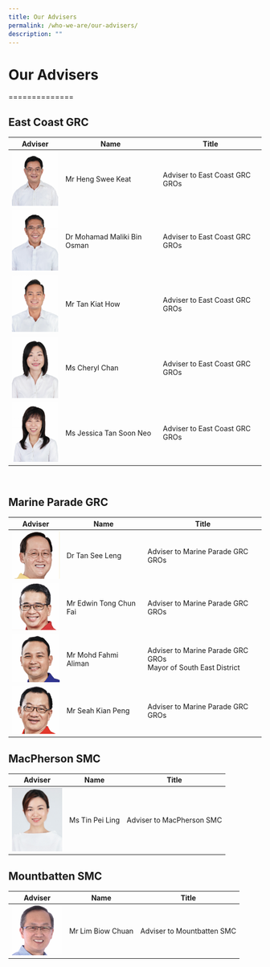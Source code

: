 ```yaml
---
title: Our Advisers
permalink: /who-we-are/our-advisers/
description: ""
---
```

# Our Advisers
==============


## East Coast GRC
| Adviser | Name | Title |
| --------- | -------- | ---------|
<img src="/images/Who%20We%20Are/Advisers/Heng%20Swee%20Keat.jpg" style="width: 100px;">|Mr Heng Swee Keat|    Adviser to East Coast GRC GROs   |
<img src="/images/Who%20We%20Are/Advisers/Mohamad.jpg" style="width: 100px;">|Dr Mohamad Maliki Bin Osman   |  Adviser to East Coast GRC GROs  | 
<img src="/images/Who%20We%20Are/Advisers/Tan%20Kiat%20How.jpg" style="width: 100px;">|Mr Tan Kiat How| Adviser to East Coast GRC GROs|
<img src="/images/Who%20We%20Are/Advisers/Cheryl%20Chan.jpg" style="width: 100px;">|Ms Cheryl Chan| Adviser to East Coast GRC GROs|
<img src="/images/Who%20We%20Are/Advisers/Jessica%20Tan.jpg" style="width: 100px;">|Ms Jessica Tan Soon Neo| Adviser to East Coast GRC GROs|

<br>



##  Marine Parade GRC
| Adviser | Name | Title |
| -------- | -------- | -------- |
| <img src="/images/Who%20We%20Are/Advisers/Tan%20See%20Leng.jpg" style="width: 100px;">|Dr Tan See Leng|  Adviser to Marine Parade GRC GROs   |
|<img src="/images/Who%20We%20Are/Advisers/Edwin%20Tong.jpg" style="width: 100px;">|Mr Edwin Tong Chun Fai   |  Adviser to Marine Parade GRC GROs  | 
|<img src="/images/Who%20We%20Are/Advisers/Mohd%20Fahmi.jpg" style="width: 100px;">|Mr Mohd Fahmi Aliman	  | Adviser to Marine Parade GRC GROs <br>Mayor of South East District|
|<img src="/images/Who%20We%20Are/Advisers/Siah%20Kien%20Peng.jpg" style="width: 100px;">|Mr Seah Kian Peng	 |Adviser to Marine Parade GRC GROs |

## MacPherson SMC
| Adviser | Name | Title |
| -------- | -------- | -------- |
|<img src="/images/Who%20We%20Are/Advisers/Tin_Pei_Ling.jpg" style="width: 100px;">| Ms Tin Pei Ling | Adviser to MacPherson SMC


## Mountbatten SMC
| Adviser | Name | Title |
| -------- | -------- | -------- |
|<img src="/images/Who%20We%20Are/Advisers/Lim%20Biow%20Chuan.jpg" style="width:100px;">|Mr Lim Biow Chuan | Adviser to Mountbatten SMC |